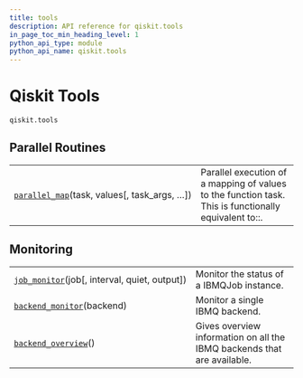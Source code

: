 ```yaml
---
title: tools
description: API reference for qiskit.tools
in_page_toc_min_heading_level: 1
python_api_type: module
python_api_name: qiskit.tools
---
```


<span id="module-qiskit.tools" />

# Qiskit Tools

<span id="module-qiskit.tools" />

`qiskit.tools`

## Parallel Routines

|                                                                                                                                   |                                                                                                       |
| --------------------------------------------------------------------------------------------------------------------------------- | ----------------------------------------------------------------------------------------------------- |
| [`parallel_map`](qiskit.tools.parallel_map#qiskit.tools.parallel_map "qiskit.tools.parallel_map")(task, values\[, task\_args, …]) | Parallel execution of a mapping of values to the function task. This is functionally equivalent to::. |

## Monitoring

|                                                                                                                                |                                                                         |
| ------------------------------------------------------------------------------------------------------------------------------ | ----------------------------------------------------------------------- |
| [`job_monitor`](qiskit.tools.job_monitor#qiskit.tools.job_monitor "qiskit.tools.job_monitor")(job\[, interval, quiet, output]) | Monitor the status of a IBMQJob instance.                               |
| [`backend_monitor`](qiskit.tools.backend_monitor#qiskit.tools.backend_monitor "qiskit.tools.backend_monitor")(backend)         | Monitor a single IBMQ backend.                                          |
| [`backend_overview`](qiskit.tools.backend_overview#qiskit.tools.backend_overview "qiskit.tools.backend_overview")()            | Gives overview information on all the IBMQ backends that are available. |

